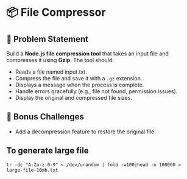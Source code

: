 # 📦 File Compressor

## 📝 Problem Statement

Build a **Node.js file compression tool** that takes an input file and compresses it using **Gzip**. The tool should:

- Reads a file named input.txt.
- Compress the file and save it with a `.gz` extension.
- Displays a message when the process is complete.
- Handle errors gracefully (e.g., file not found, permission issues).
- Display the original and compressed file sizes.

## 🚀 Bonus Challenges

- Add a decompression feature to restore the original file.

## To generate large file

```
tr -dc "A-Za-z 0-9" < /dev/urandom | fold -w100|head -n 100000 > large-file-10mb.txt
```
